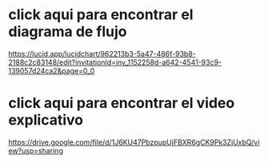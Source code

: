 # click aqui para encontrar el diagrama de flujo
https://lucid.app/lucidchart/962213b3-5a47-486f-93b8-2188c2c83148/edit?invitationId=inv_1152258d-a642-4541-93c9-139057d24ca2&page=0_0

# click aqui para encontrar el video explicativo 
https://drive.google.com/file/d/1J6KU47PbzpupUjFBXR6gCK9Pk3ZjUxbQ/view?usp=sharing

